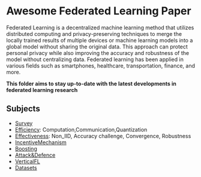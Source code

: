 # Awesome Federated Learning Paper

Federated Learning is a decentralized machine learning method that utilizes distributed computing and privacy-preserving techniques to merge the locally trained results of multiple devices or machine learning models into a global model without sharing the original data. This approach can protect personal privacy while also improving the accuracy and robustness of the model without centralizing data. Federated learning has been applied in various fields such as smartphones, healthcare, transportation, finance, and more.

**This folder aims to stay up-to-date with the latest developments in federated learning research**

## Subjects
- [Survey](./applications/ppml/fl/survey.md)
- [Efficiency](./applications/ppml/fl/efficiency.md): Computation,Communication,Quantization
- [Effectiveness](./applications/ppml/fl/effectiveness.md): Non_IID, Accuracy challenge, Convergence, Robustness
- [IncentiveMechanism](./applications/ppml/fl/incentive.md)
- [Boosting](./applications/ppml/fl/boosting.md)
- [Attack&Defence](./applications/aml/attack_defense.md)
- [VerticalFL](./applications/ppml/fl/vertical.md)
- [Datasets](./applications/ppml/fl/datasets.md)
